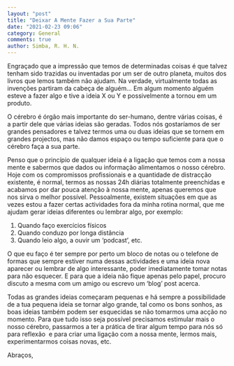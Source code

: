 ```yaml
---
layout: "post"
title: "Deixar A Mente Fazer a Sua Parte"
date: "2021-02-23 09:06"
category: General
comments: true
author: Simba, R. H. N.
---
```

Engraçado que a impressão que temos de determinadas coisas é que talvez tenham sido trazidas ou inventadas por um ser de outro planeta, muitos dos livros que lemos também não ajudam. Na verdade, virtualmente todas as invenções partiram da cabeça de alguém... Em algum momento alguém esteve a fazer algo e tive a ideia X ou Y e possivelmente a tornou em um produto. 

O cérebro é órgão mais importante do ser-humano, dentre várias coisas, é a partir dele que várias ideias são geradas. Todos nós gostaríamos de ser grandes pensadores e talvez termos uma ou duas ideias que se tornem em grandes projectos, mas não damos espaço ou tempo suficiente para que o cérebro faça a sua parte.

Penso que o princípio de qualquer ideia é a ligação que temos com a nossa mente e sabermos que dados ou informação alimentamos o nosso cérebro. Hoje com os compromissos profissionais e a quantidade de distracção existente, é normal, termos as nossas 24h diárias totalmente preenchidas e acabamos por dar pouca atenção à nossa mente, apenas queremos que nos sirva o melhor possível. Pessoalmente, existem situações em que as vezes estou a fazer certas actividades fora da minha rotina normal, que me ajudam gerar ideias diferentes ou lembrar algo, por exemplo:
1. Quando faço exercícios físicos
3. Quando conduzo por longa distância
4. Quando leio algo, a ouvir um ‘podcast’, etc.

O que eu faço é ter sempre por perto um bloco de notas ou o telefone de formas que sempre estiver numa dessas actividades e uma ideia nova aparecer ou lembrar de algo interessante, poder imediatamente tomar notas para não esquecer. E para que a ideia não fique apenas pelo papel, procuro discuto a mesma com um amigo ou escrevo um ‘blog’ post acerca.

Todas as grandes ideias começaram pequenas e há sempre a possibilidade de a tua pequena ideia se tornar algo grande, tal como os bons sonhos, as boas ideias também podem ser esquecidas se não tomarmos uma acção no momento. Para que tudo isso seja possível precisamos estimular mais o nosso cérebro, passarmos a ter a prática de tirar algum tempo para nós só para reflexão  e para criar uma ligação com a nossa mente, lermos mais, experimentarmos coisas novas, etc. 

Abraços,
